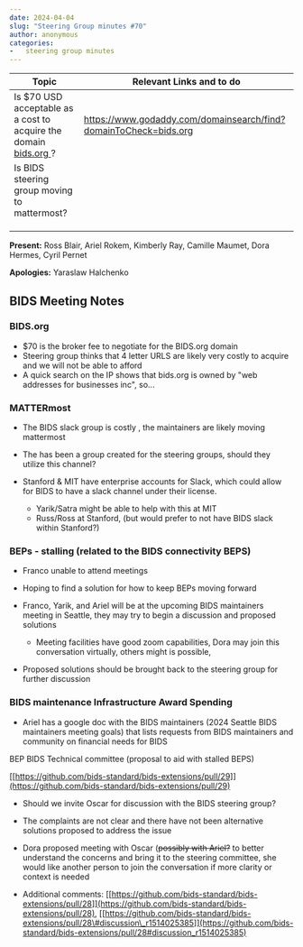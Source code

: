 ```yaml
---
date: 2024-04-04
slug: "Steering Group minutes #70"
author: anonymous
categories:
-   steering group minutes
---
```


<!-- more -->

<table>
 <thead>
  <tr class="header">
   <th>
    <strong>
     Topic
    </strong>
   </th>
   <th>
    <strong>
     Relevant Links and to do
    </strong>
   </th>
  </tr>
 </thead>
 <tbody>
  <tr class="odd">
   <td>
    Is $70 USD acceptable as a cost to acquire the domain
    <a href="http://bids.org">
     bids.org
    </a>
    ?
   </td>
   <td>
    <a href="https://www.godaddy.com/domainsearch/find?domainToCheck=bids.org">
     https://www.godaddy.com/domainsearch/find?domainToCheck=bids.org
    </a>
   </td>
  </tr>
  <tr class="even">
   <td>
    Is BIDS steering group moving to mattermost?
   </td>
   <td>
   </td>
  </tr>
  <tr class="odd">
   <td>
   </td>
   <td>
   </td>
  </tr>
  <tr class="even">
   <td>
   </td>
   <td>
   </td>
  </tr>
  <tr class="odd">
   <td>
   </td>
   <td>
   </td>
  </tr>
 </tbody>
</table>

**Present:** Ross Blair, Ariel Rokem, Kimberly Ray, Camille Maumet, Dora
Hermes, Cyril Pernet

**Apologies:** Yaraslaw Halchenko

## BIDS Meeting Notes

### BIDS.org

-   \$70 is the broker fee to negotiate for the BIDS.org domain
-   Steering group thinks that 4 letter URLS are likely very costly to acquire and we will not be able to afford
-   A quick search on the IP shows that bids.org is owned by "web addresses for businesses inc", so...

### MATTERmost

-   The BIDS slack group is costly , the maintainers are likely moving mattermost

-   The has been a group created for the steering groups, should they utilize this channel?

-   Stanford & MIT have enterprise accounts for Slack, which could allow for BIDS to have a slack channel under their license.

    -   Yarik/Satra might be able to help with this at MIT
    -   Russ/Ross at Stanford, (but would prefer to not have BIDS slack within Stanford?)

### BEPs - stalling (related to the BIDS connectivity BEPS)

-   Franco unable to attend meetings

-   Hoping to find a solution for how to keep BEPs moving forward

-   Franco, Yarik, and Ariel will be at the upcoming BIDS maintainers meeting in Seattle, they may try to begin a discussion and proposed solutions

    -   Meeting facilities have good zoom capabilities, Dora may join this conversation virtually, others might is possible,

-   Proposed solutions should be brought back to the steering group for further discussion

### BIDS maintenance Infrastructure Award Spending

-   Ariel has a google doc with the BIDS maintainers
    (2024 Seattle BIDS maintainers meeting goals)
    that lists requests from BIDS maintainers and community on financial needs for BIDS

BEP BIDS Technical committee (proposal to aid with stalled BEPS)

[[https://github.com/bids-standard/bids-extensions/pull/29]](https://github.com/bids-standard/bids-extensions/pull/29)

-   Should we invite Oscar for discussion with the BIDS steering group?

-   The complaints are not clear and there have not been alternative solutions proposed to address the issue

-   Dora proposed meeting with Oscar (~~possibly with Ariel?~~
    to better understand the concerns and bring it to the steering committee,
    she would like another person to join the conversation if more clarity or context is needed

-   Additional comments:
    [[https://github.com/bids-standard/bids-extensions/pull/28]](https://github.com/bids-standard/bids-extensions/pull/28),
    [[https://github.com/bids-standard/bids-extensions/pull/28\#discussion\_r1514025385]](https://github.com/bids-standard/bids-extensions/pull/28#discussion_r1514025385)
